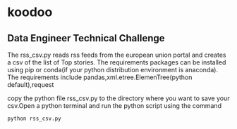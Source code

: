 # koodoo
## Data Engineer Technical Challenge
The rss_csv.py reads rss feeds from the european union portal and creates a csv of the list of Top stories.
The requirements packages can be installed using pip or conda(if your python distribution environment is anaconda). The requirements include pandas,xml.etree.ElemenTree(python default),request

copy the python file rss_csv.py to the directory where you want to save your csv.Open a python terminal and run the python script using the command 
```
python rss_csv.py
```
